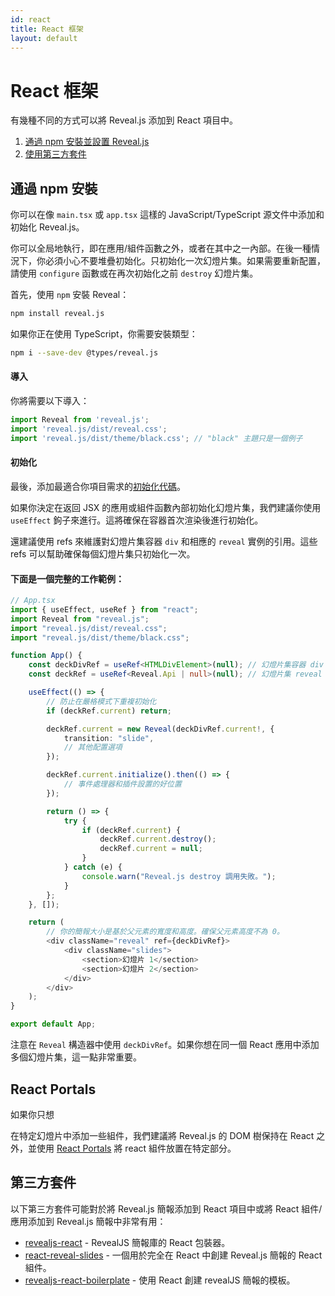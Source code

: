 ```yaml
---
id: react
title: React 框架
layout: default
---
```


# React 框架

有幾種不同的方式可以將 Reveal.js 添加到 React 項目中。

1. [通過 npm 安裝並設置 Reveal.js](#installing-from-npm)
2. [使用第三方套件](#third-party-packages)

## 通過 npm 安裝

你可以在像 `main.tsx` 或 `app.tsx` 這樣的 JavaScript/TypeScript 源文件中添加和初始化 Reveal.js。

你可以全局地執行，即在應用/組件函數之外，或者在其中之一內部。在後一種情況下，你必須小心不要堆疊初始化。只初始化一次幻燈片集。如果需要重新配置，請使用 `configure` 函數或在再次初始化之前 `destroy` 幻燈片集。

首先，使用 `npm` 安裝 Reveal：

```bash
npm install reveal.js
```

如果你正在使用 TypeScript，你需要安裝類型：

```bash
npm i --save-dev @types/reveal.js
```

#### 導入

你將需要以下導入：

```ts
import Reveal from 'reveal.js';
import 'reveal.js/dist/reveal.css';
import 'reveal.js/dist/theme/black.css'; // "black" 主題只是一個例子
```

#### 初始化

最後，添加最適合你項目需求的[初始化代碼](https://revealjs.com/initialization/)。

如果你決定在返回 JSX 的應用或組件函數內部初始化幻燈片集，我們建議你使用 `useEffect` 鉤子來進行。這將確保在容器首次渲染後進行初始化。

還建議使用 refs 來維護對幻燈片集容器 `div` 和相應的 `reveal` 實例的引用。這些 refs 可以幫助確保每個幻燈片集只初始化一次。

#### 下面是一個完整的工作範例：

```ts
// App.tsx
import { useEffect, useRef } from "react";
import Reveal from "reveal.js";
import "reveal.js/dist/reveal.css";
import "reveal.js/dist/theme/black.css";

function App() {
    const deckDivRef = useRef<HTMLDivElement>(null); // 幻燈片集容器 div 的引用
    const deckRef = useRef<Reveal.Api | null>(null); // 幻燈片集 reveal 實例的引用

    useEffect(() => {
        // 防止在嚴格模式下重複初始化
        if (deckRef.current) return;

        deckRef.current = new Reveal(deckDivRef.current!, {
            transition: "slide",
            // 其他配置選項
        });

        deckRef.current.initialize().then(() => {
            // 事件處理器和插件設置的好位置
        });

        return () => {
            try {
                if (deckRef.current) {
                    deckRef.current.destroy();
                    deckRef.current = null;
                }
            } catch (e) {
                console.warn("Reveal.js destroy 調用失敗。");
            }
        };
    }, []);

    return (
        // 你的簡報大小是基於父元素的寬度和高度。確保父元素高度不為 0。
        <div className="reveal" ref={deckDivRef}>
            <div className="slides">
                <section>幻燈片 1</section>
                <section>幻燈片 2</section>
            </div>
        </div>
    );
}

export default App;
```

注意在 `Reveal` 構造器中使用 `deckDivRef`。如果你想在同一個 React 應用中添加多個幻燈片集，這一點非常重要。

## React Portals

如果你只想

在特定幻燈片中添加一些組件，我們建議將 Reveal.js 的 DOM 樹保持在 React 之外，並使用 [React Portals](https://react.dev/reference/react-dom/createPortal) 將 react 組件放置在特定部分。

## 第三方套件

以下第三方套件可能對於將 Reveal.js 簡報添加到 React 項目中或將 React 組件/應用添加到 Reveal.js 簡報中非常有用：

- [revealjs-react](https://github.com/blakeanedved/revealjs-react) - RevealJS 簡報庫的 React 包裝器。
- [react-reveal-slides](https://github.com/bouzidanas/react-reveal-slides) - 一個用於完全在 React 中創建 Reveal.js 簡報的 React 組件。
- [revealjs-react-boilerplate](https://github.com/cberthou/revealjs-react-boilerplate) - 使用 React 創建 revealJS 簡報的模板。

